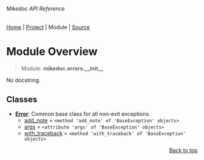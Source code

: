 ###### Mikedoc API Reference
[Home](/docs/api/README.md) | [Project](/README.md) | Module | [Source](/src/mikedoc/errors/__init__.py)

# Module Overview
> Module: **mikedoc.errors.\_\_init\_\_**

No docstring.

## Classes
- [**Error**](/docs/api/modules/mikedoc/errors/__init__/class-Error.md): Common base class for all non-exit exceptions.
    - [add\_note](/docs/api/modules/mikedoc/errors/__init__/class-Error.md#fields-table) = `<method 'add_note' of 'BaseException' objects>`
    - [args](/docs/api/modules/mikedoc/errors/__init__/class-Error.md#fields-table) = `<attribute 'args' of 'BaseException' objects>`
    - [with\_traceback](/docs/api/modules/mikedoc/errors/__init__/class-Error.md#fields-table) = `<method 'with_traceback' of 'BaseException' objects>`

<p align="right"><a href="#mikedoc-api-reference">Back to top</a></p>
